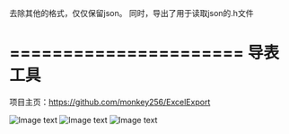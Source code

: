 

去除其他的格式，仅仅保留json。
同时，导出了用于读取json的.h文件

======================
导表工具
======================

项目主页：https://github.com/monkey256/ExcelExport

![Image text](https://raw.githubusercontent.com/monkey256/ExcelExport/master/doc/image1.png)
![Image text](https://raw.githubusercontent.com/monkey256/ExcelExport/master/doc/image2.png)
![Image text](https://raw.githubusercontent.com/monkey256/ExcelExport/master/doc/image3.png)
